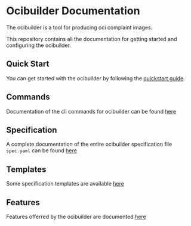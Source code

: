 # Ocibuilder Documentation

The ocibuilder is a tool for producing oci complaint images. 

This repository contains all the documentation for getting started and configuring the ocibuilder.

## Quick Start

You can get started with the ocibuilder by following the [quickstart guide](./QUICKSTART.md).

## Commands

Documentation of the cli commands for ocibuilder can be found [here](./commands)

## Specification

A complete documentation of the entire ocibuilder specification file `spec.yaml` can be found [here](./spec/specification.md)

## Templates

Some specification templates are available [here](./templates)

## Features

Features offerred by the ocibuilder are documented [here](./features)

